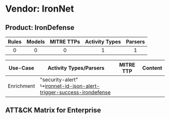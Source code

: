 Vendor: IronNet
===============
Product: IronDefense
--------------------
| Rules | Models | MITRE TTPs | Activity Types | Parsers |
|:-----:|:------:|:----------:|:--------------:|:-------:|
|   0   |   0    |     0      |       1        |    1    |

|  Use-Case  | Activity Types/Parsers    | MITRE TTP | Content    |
|:----------:| ---- | --------- | ---- |
| Enrichment |  "security-alert"<br> ↳[ironnet-id-json-alert-trigger-success-irondefense](Ps/pC_ironnetidjsonalerttriggersuccessirondefense.md)<br> |    | [](RM/r_m_ironnet_irondefense_Enrichment.md) |

ATT&CK Matrix for Enterprise
----------------------------
